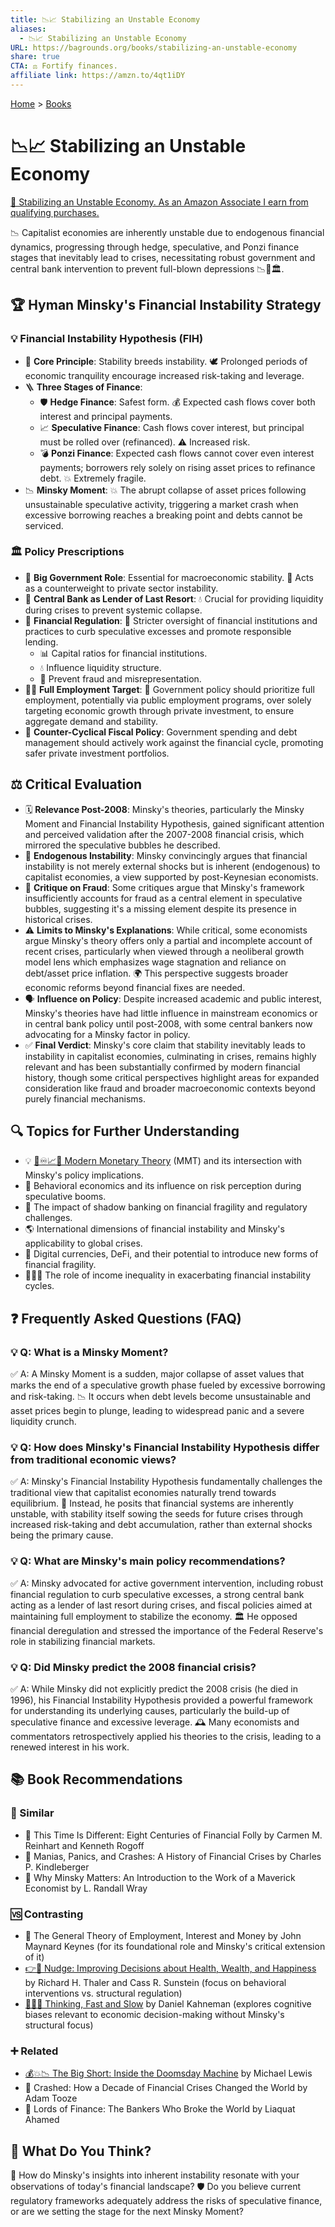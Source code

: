 ```yaml
---
title: 📉📈 Stabilizing an Unstable Economy
aliases:
  - 📉📈 Stabilizing an Unstable Economy
URL: https://bagrounds.org/books/stabilizing-an-unstable-economy
share: true
CTA: ⚖️ Fortify finances.
affiliate link: https://amzn.to/4qt1iDY
---
```

[Home](../index.md) > [Books](./index.md)  
# 📉📈 Stabilizing an Unstable Economy  
[🛒 Stabilizing an Unstable Economy. As an Amazon Associate I earn from qualifying purchases.](https://amzn.to/4qt1iDY)  
  
  
📉 Capitalist economies are inherently unstable due to endogenous financial dynamics, progressing through hedge, speculative, and Ponzi finance stages that inevitably lead to crises, necessitating robust government and central bank intervention to prevent full-blown depressions 📉💸🏛️.  
  
## 🏆 Hyman Minsky's Financial Instability Strategy  
  
### 💡 Financial Instability Hypothesis (FIH)  
* 🧠 **Core Principle**: Stability breeds instability. 🕊️ Prolonged periods of economic tranquility encourage increased risk-taking and leverage.  
* 🪜 **Three Stages of Finance**:  
    * 🛡️ **Hedge Finance**: Safest form. 💰 Expected cash flows cover both interest and principal payments.  
    * 📈 **Speculative Finance**: Cash flows cover interest, but principal must be rolled over (refinanced). ⚠️ Increased risk.  
    * 💣 **Ponzi Finance**: Expected cash flows cannot cover even interest payments; borrowers rely solely on rising asset prices to refinance debt. 💥 Extremely fragile.  
* 📉 **Minsky Moment**: 💥 The abrupt collapse of asset prices following unsustainable speculative activity, triggering a market crash when excessive borrowing reaches a breaking point and debts cannot be serviced.  
  
### 🏛️ Policy Prescriptions  
* 🏢 **Big Government Role**: Essential for macroeconomic stability. 💪 Acts as a counterweight to private sector instability.  
* 🏦 **Central Bank as Lender of Last Resort**: 💧 Crucial for providing liquidity during crises to prevent systemic collapse.  
* 👮 **Financial Regulation**: 🧐 Stricter oversight of financial institutions and practices to curb speculative excesses and promote responsible lending.  
    * 📊 Capital ratios for financial institutions.  
    * 💧 Influence liquidity structure.  
    * 🚫 Prevent fraud and misrepresentation.  
* 👨‍💼 **Full Employment Target**: 🎯 Government policy should prioritize full employment, potentially via public employment programs, over solely targeting economic growth through private investment, to ensure aggregate demand and stability.  
* 🔄 **Counter-Cyclical Fiscal Policy**: Government spending and debt management should actively work against the financial cycle, promoting safer private investment portfolios.  
  
## ⚖️ Critical Evaluation  
* 🗓️ **Relevance Post-2008**: Minsky's theories, particularly the Minsky Moment and Financial Instability Hypothesis, gained significant attention and perceived validation after the 2007-2008 financial crisis, which mirrored the speculative bubbles he described.  
* 🌱 **Endogenous Instability**: Minsky convincingly argues that financial instability is not merely external shocks but is inherent (endogenous) to capitalist economies, a view supported by post-Keynesian economists.  
* 🚨 **Critique on Fraud**: Some critiques argue that Minsky's framework insufficiently accounts for fraud as a central element in speculative bubbles, suggesting it's a missing element despite its presence in historical crises.  
* ⚠️ **Limits to Minsky's Explanations**: While critical, some economists argue Minsky's theory offers only a partial and incomplete account of recent crises, particularly when viewed through a neoliberal growth model lens which emphasizes wage stagnation and reliance on debt/asset price inflation. 🌍 This perspective suggests broader economic reforms beyond financial fixes are needed.  
* 🗣️ **Influence on Policy**: Despite increased academic and public interest, Minsky's theories have had little influence in mainstream economics or in central bank policy until post-2008, with some central bankers now advocating for a Minsky factor in policy.  
* ✅ **Final Verdict**: Minsky's core claim that stability inevitably leads to instability in capitalist economies, culminating in crises, remains highly relevant and has been substantially confirmed by modern financial history, though some critical perspectives highlight areas for expanded consideration like fraud and broader macroeconomic contexts beyond purely financial mechanisms.  
  
## 🔍 Topics for Further Understanding  
* 💡 [🏦♾️📈💸 Modern Monetary Theory](../topics/modern-monetary-theory.md) (MMT) and its intersection with Minsky's policy implications.  
* 🧠 Behavioral economics and its influence on risk perception during speculative booms.  
* 🏦 The impact of shadow banking on financial fragility and regulatory challenges.  
* 🌎 International dimensions of financial instability and Minsky's applicability to global crises.  
* 💸 Digital currencies, DeFi, and their potential to introduce new forms of financial fragility.  
* 🧑‍🤝‍🧑 The role of income inequality in exacerbating financial instability cycles.  
  
## ❓ Frequently Asked Questions (FAQ)  
  
### 💡 Q: What is a Minsky Moment?  
✅ A: A Minsky Moment is a sudden, major collapse of asset values that marks the end of a speculative growth phase fueled by excessive borrowing and risk-taking. 📉 It occurs when debt levels become unsustainable and asset prices begin to plunge, leading to widespread panic and a severe liquidity crunch.  
  
### 💡 Q: How does Minsky's Financial Instability Hypothesis differ from traditional economic views?  
✅ A: Minsky's Financial Instability Hypothesis fundamentally challenges the traditional view that capitalist economies naturally trend towards equilibrium. 🔄 Instead, he posits that financial systems are inherently unstable, with stability itself sowing the seeds for future crises through increased risk-taking and debt accumulation, rather than external shocks being the primary cause.  
  
### 💡 Q: What are Minsky's main policy recommendations?  
✅ A: Minsky advocated for active government intervention, including robust financial regulation to curb speculative excesses, a strong central bank acting as a lender of last resort during crises, and fiscal policies aimed at maintaining full employment to stabilize the economy. 🏛️ He opposed financial deregulation and stressed the importance of the Federal Reserve's role in stabilizing financial markets.  
  
### 💡 Q: Did Minsky predict the 2008 financial crisis?  
✅ A: While Minsky did not explicitly predict the 2008 crisis (he died in 1996), his Financial Instability Hypothesis provided a powerful framework for understanding its underlying causes, particularly the build-up of speculative finance and excessive leverage. 🕰️ Many economists and commentators retrospectively applied his theories to the crisis, leading to a renewed interest in his work.  
  
## 📚 Book Recommendations  
  
### 🤝 Similar  
* 📖 This Time Is Different: Eight Centuries of Financial Folly by Carmen M. Reinhart and Kenneth Rogoff  
* 📖 Manias, Panics, and Crashes: A History of Financial Crises by Charles P. Kindleberger  
* 📖 Why Minsky Matters: An Introduction to the Work of a Maverick Economist by L. Randall Wray  
  
### 🆚 Contrasting  
* 📖 The General Theory of Employment, Interest and Money by John Maynard Keynes (for its foundational role and Minsky's critical extension of it)  
* [👉🤏 Nudge: Improving Decisions about Health, Wealth, and Happiness](./nudge.md) by Richard H. Thaler and Cass R. Sunstein (focus on behavioral interventions vs. structural regulation)  
* [🤔🐇🐢 Thinking, Fast and Slow](./thinking-fast-and-slow.md) by Daniel Kahneman (explores cognitive biases relevant to economic decision-making without Minsky's structural focus)  
  
### ➕ Related  
* [💰💥📉 The Big Short: Inside the Doomsday Machine](./the-big-short-inside-the-doomsday-machine.md) by Michael Lewis  
* 📖 Crashed: How a Decade of Financial Crises Changed the World by Adam Tooze  
* 📖 Lords of Finance: The Bankers Who Broke the World by Liaquat Ahamed  
  
## 🫵 What Do You Think?  
🤔 How do Minsky's insights into inherent instability resonate with your observations of today's financial landscape? 🛡️ Do you believe current regulatory frameworks adequately address the risks of speculative finance, or are we setting the stage for the next Minsky Moment?